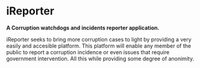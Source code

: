 # iReporter
**A Corruption watchdogs and incidents reporter application.**

iReporter seeks to bring more corruption cases to light by providing a very easily and accesible platform.
This platform will enable any member of the public to report a corruption incidence or even issues that require
government intervention.
All this  while providing some degree of anonimity.